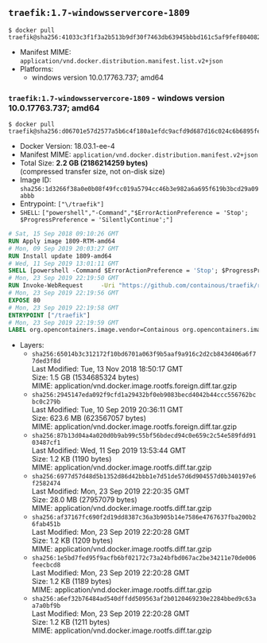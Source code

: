 ## `traefik:1.7-windowsservercore-1809`

```console
$ docker pull traefik@sha256:41033c3f1f3a2b513b9df30f7463db63945bbbd161c5af9fef804082a62d3ee2
```

-	Manifest MIME: `application/vnd.docker.distribution.manifest.list.v2+json`
-	Platforms:
	-	windows version 10.0.17763.737; amd64

### `traefik:1.7-windowsservercore-1809` - windows version 10.0.17763.737; amd64

```console
$ docker pull traefik@sha256:d06701e57d2577a5b6c4f180a1efdc9acfd9d687d16c024c6b6895feb791662a
```

-	Docker Version: 18.03.1-ee-4
-	Manifest MIME: `application/vnd.docker.distribution.manifest.v2+json`
-	Total Size: **2.2 GB (2186214259 bytes)**  
	(compressed transfer size, not on-disk size)
-	Image ID: `sha256:1d3266f38a0e0b08f49fcc019a5794cc46b3e982a6a695f619b3bcd29a09abbb`
-	Entrypoint: `["\/traefik"]`
-	`SHELL`: `["powershell","-Command","$ErrorActionPreference = 'Stop'; $ProgressPreference = 'SilentlyContinue';"]`

```dockerfile
# Sat, 15 Sep 2018 09:10:26 GMT
RUN Apply image 1809-RTM-amd64
# Mon, 09 Sep 2019 20:03:27 GMT
RUN Install update 1809-amd64
# Wed, 11 Sep 2019 13:01:11 GMT
SHELL [powershell -Command $ErrorActionPreference = 'Stop'; $ProgressPreference = 'SilentlyContinue';]
# Mon, 23 Sep 2019 22:19:50 GMT
RUN Invoke-WebRequest     -Uri "https://github.com/containous/traefik/releases/download/v1.7.17/traefik_windows-amd64.exe"     -OutFile "/traefik.exe"
# Mon, 23 Sep 2019 22:19:56 GMT
EXPOSE 80
# Mon, 23 Sep 2019 22:19:58 GMT
ENTRYPOINT ["/traefik"]
# Mon, 23 Sep 2019 22:19:59 GMT
LABEL org.opencontainers.image.vendor=Containous org.opencontainers.image.url=https://traefik.io org.opencontainers.image.title=Traefik org.opencontainers.image.description=A modern reverse-proxy org.opencontainers.image.version=v1.7.17 org.opencontainers.image.documentation=https://docs.traefik.io
```

-	Layers:
	-	`sha256:65014b3c312172f10bd6701a063f9b5aaf9a916c2d2cb843d406a6f77ded3f8d`  
		Last Modified: Tue, 13 Nov 2018 18:50:17 GMT  
		Size: 1.5 GB (1534685324 bytes)  
		MIME: application/vnd.docker.image.rootfs.foreign.diff.tar.gzip
	-	`sha256:2945147eda092f9cfd1a29432bf0eb9083becd4042b44ccc556762bcbc0c279b`  
		Last Modified: Tue, 10 Sep 2019 20:36:11 GMT  
		Size: 623.6 MB (623567057 bytes)  
		MIME: application/vnd.docker.image.rootfs.foreign.diff.tar.gzip
	-	`sha256:87b13d04a4a020d0b9ab99c55bf56bdecd94c0e659c2c54e589fdd9103487cf1`  
		Last Modified: Wed, 11 Sep 2019 13:53:44 GMT  
		Size: 1.2 KB (1190 bytes)  
		MIME: application/vnd.docker.image.rootfs.diff.tar.gzip
	-	`sha256:6977d57d48d5b1352d86d42bbb1e7d51de57d6d904557d0b340197e6f2582474`  
		Last Modified: Mon, 23 Sep 2019 22:20:35 GMT  
		Size: 28.0 MB (27957079 bytes)  
		MIME: application/vnd.docker.image.rootfs.diff.tar.gzip
	-	`sha256:af37167fc690f2d19dd8387c36a3b905b14e7586e4767637fba200b26fab451b`  
		Last Modified: Mon, 23 Sep 2019 22:20:28 GMT  
		Size: 1.2 KB (1209 bytes)  
		MIME: application/vnd.docker.image.rootfs.diff.tar.gzip
	-	`sha256:1e5bd7fed95f9acfb6bf02172c73a24bfbd067ac2be34211e70de006feecbcd8`  
		Last Modified: Mon, 23 Sep 2019 22:20:28 GMT  
		Size: 1.2 KB (1189 bytes)  
		MIME: application/vnd.docker.image.rootfs.diff.tar.gzip
	-	`sha256:a6ef32b76484ad540dffdd509563af2b0120469230e2284bbed9c63aa7a0bf9b`  
		Last Modified: Mon, 23 Sep 2019 22:20:28 GMT  
		Size: 1.2 KB (1211 bytes)  
		MIME: application/vnd.docker.image.rootfs.diff.tar.gzip
